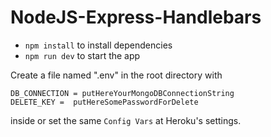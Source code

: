 # NodeJS-Express-Handlebars

- `npm install` to install dependencies
- `npm run dev` to start the app

Create a file named ".env" in the root directory with
```
DB_CONNECTION = putHereYourMongoDBConnectionString
DELETE_KEY =  putHereSomePasswordForDelete
```
inside or set the same `Config Vars` at Heroku's settings.
